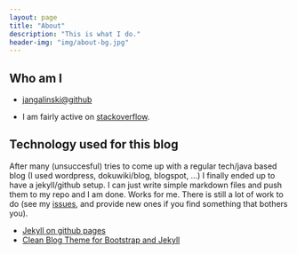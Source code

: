 ```yaml
---
layout: page
title: "About"
description: "This is what I do."
header-img: "img/about-bg.jpg"
---
```


## Who am I

* [jangalinski@github](https://github.com/jangalinski)

* I am fairly active on [stackoverflow](http://stackoverflow.com/users/290425/jan-galinski).

## Technology used for this blog

After many (unsuccesful) tries to come up with a regular tech/java based blog (I used wordpress, dokuwiki/blog, blogspot, ...) I finally ended up to have a jekyll/github setup. I can just write simple markdown files and push them to my repo and I am done. Works for me. There is still a lot of work to do (see my [issues](https://github.com/jangalinski/jangalinski.github.io/issues/), and provide new ones if you find something that bothers you).

* [Jekyll on github pages](https://help.github.com/articles/using-jekyll-with-pages/)
* [Clean Blog Theme for Bootstrap and Jekyll](https://github.com/IronSummitMedia/startbootstrap-clean-blog-jekyll)
